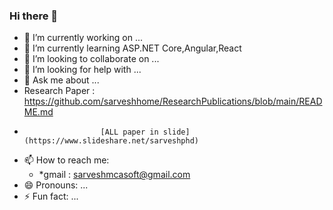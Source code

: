 ### Hi there 👋

<!--
**sarveshhome/sarveshhome** is a ✨ _special_ ✨ repository because its `README.md` (this file) appears on your GitHub profile.

Here are some ideas to get you started:
-->

- 🔭 I’m currently working on ...
- 🌱 I’m currently learning ASP.NET Core,Angular,React
- 👯 I’m looking to collaborate on ...
- 🤔 I’m looking for help with ...
- 💬 Ask me about ...
-    Research Paper :  https://github.com/sarveshhome/ResearchPublications/blob/main/README.md
-    
                       [ALL paper in slide](https://www.slideshare.net/sarveshphd)




- 📫 How to reach me: 
    - *gmail : sarveshmcasoft@gmail.com
- 😄 Pronouns: ...
- ⚡ Fun fact: ...

